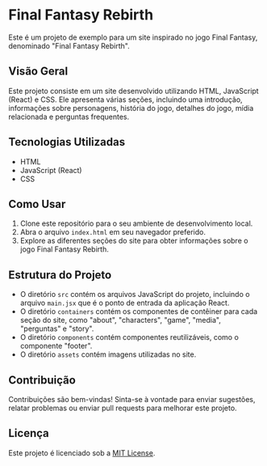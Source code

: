 # Final Fantasy Rebirth

Este é um projeto de exemplo para um site inspirado no jogo Final Fantasy, denominado "Final Fantasy Rebirth".

## Visão Geral

Este projeto consiste em um site desenvolvido utilizando HTML, JavaScript (React) e CSS. Ele apresenta várias seções, incluindo uma introdução, informações sobre personagens, história do jogo, detalhes do jogo, mídia relacionada e perguntas frequentes.

## Tecnologias Utilizadas

- HTML
- JavaScript (React)
- CSS

## Como Usar

1. Clone este repositório para o seu ambiente de desenvolvimento local.
2. Abra o arquivo `index.html` em seu navegador preferido.
3. Explore as diferentes seções do site para obter informações sobre o jogo Final Fantasy Rebirth.

## Estrutura do Projeto

- O diretório `src` contém os arquivos JavaScript do projeto, incluindo o arquivo `main.jsx` que é o ponto de entrada da aplicação React.
- O diretório `containers` contém os componentes de contêiner para cada seção do site, como "about", "characters", "game", "media", "perguntas" e "story".
- O diretório `components` contém componentes reutilizáveis, como o componente "footer".
- O diretório `assets` contém imagens utilizadas no site.

## Contribuição

Contribuições são bem-vindas! Sinta-se à vontade para enviar sugestões, relatar problemas ou enviar pull requests para melhorar este projeto.

## Licença

Este projeto é licenciado sob a [MIT License](LICENSE).

